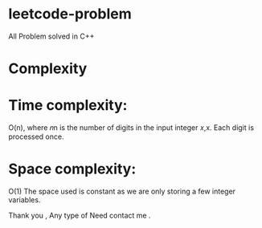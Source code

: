 # leetcode-problem
All Problem solved in C++ 

# Complexity
# Time complexity:
O(n), where 𝑛n is the number of digits in the input integer 𝑥,x. Each digit is processed once.

# Space complexity:
O(1) The space used is constant as we are only storing a few integer variables.


Thank you , Any type of Need contact me .
